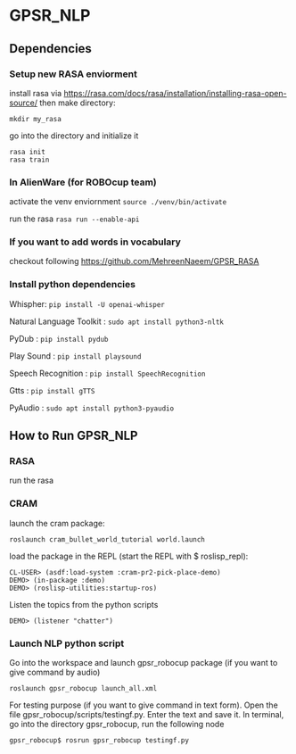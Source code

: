 # GPSR_NLP

## Dependencies
### Setup new RASA enviorment 
install rasa via https://rasa.com/docs/rasa/installation/installing-rasa-open-source/
then make directory: 
```
mkdir my_rasa
```
go into the directory and initialize it
```
rasa init
rasa train
```
### In AlienWare (for ROBOcup team)
activate the venv enviornment
```source ./venv/bin/activate```

run the rasa
```rasa run --enable-api```

### If you want to add words in vocabulary
checkout following https://github.com/MehreenNaeem/GPSR_RASA

### Install python dependencies
Whispher:
```pip install -U openai-whisper```

Natural Language Toolkit :
```sudo apt install python3-nltk ```

PyDub :
```pip install pydub```

Play Sound :
```pip install playsound```

Speech Recognition :
```pip install SpeechRecognition```

Gtts :
```pip install gTTS```

PyAudio :
```sudo apt install python3-pyaudio```

## How to Run GPSR_NLP 
### RASA
run the rasa
### CRAM 
launch the cram package:
```
roslaunch cram_bullet_world_tutorial world.launch
```
load the package in the REPL (start the REPL with $ roslisp_repl):
```
CL-USER> (asdf:load-system :cram-pr2-pick-place-demo)
DEMO> (in-package :demo)
DEMO> (roslisp-utilities:startup-ros)
```
Listen the topics from the python scripts
```
DEMO> (listener "chatter")
```
### Launch NLP python script 
Go into the workspace and launch gpsr_robocup package (if you want to give command by audio)
```
roslaunch gpsr_robocup launch_all.xml
```
For testing purpose (if you want to give command in text form).
Open the file gpsr_robocup/scripts/testingf.py. Enter the text and save it.
In terminal, go into the directory gpsr_robocup, run the following node
```
gpsr_robocup$ rosrun gpsr_robocup testingf.py
```
